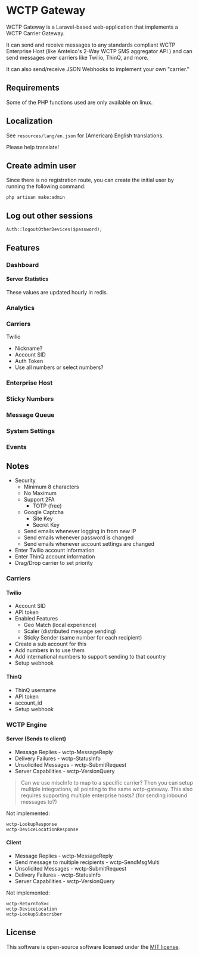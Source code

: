 
# WCTP Gateway

WCTP Gateway is a Laravel-based web-application that implements a WCTP Carrier Gateway.

It can send and receive messages to any standards compliant WCTP Enterprise Host (like Amtelco's 2-Way WCTP SMS aggregator API )
and can send messages over carriers like Twilio, ThinQ, and more. 

It can also send/receive JSON Webhooks to implement your own "carrier."

## Requirements

Some of the PHP functions used are only available on linux. 

## Localization

See `resources/lang/en.json` for (American) English translations. 

Please help translate!

## Create admin user

Since there is no registration route, you can create the initial user by running the following command:

    php artisan make:admin
    
   
## Log out other sessions

    Auth::logoutOtherDevices($password);

## Features

### Dashboard

#### Server Statistics

These values are updated hourly in redis. 

### Analytics
### Carriers
Twilio
- Nickname?
- Account SID
- Auth Token
- Use all numbers or select numbers?

### Enterprise Host
### Sticky Numbers
### Message Queue
### System Settings
### Events

## Notes
- Security
    - Minimum 8 characters
    - No Maximum
    - Support 2FA
        - TOTP (free)
    - Google Captcha
        - Site Key
        - Secret Key
    - Send emails whenever logging in from new IP
    - Send emails whenever password is changed
    - Send emails whenever account settings are changed
- Enter Twilio account information
- Enter ThinQ account information  
- Drag/Drop carrier to set priority

### Carriers
#### Twilio
- Account SID
- API token
- Enabled Features
   - Geo Match (local experience)
   - Scaler (distributed message sending)
   - Sticky Sender (same number for each recipient)
- Create a sub account for this
- Add numbers in to use them
- Add international numbers to support sending to that country 
- Setup webhook

#### ThinQ
- ThinQ username
- API token
- account_id
- Setup webhook

### WCTP Engine
#### Server (Sends to client)
- Message Replies - wctp-MessageReply
- Delivery Failures - wctp-StatusInfo
- Unsolicited Messages - wctp-SubmitRequest
- Server Capabilities - wctp-VersionQuery

> Can we use miscInfo to map to a specific carrier? 
> Then you can setup multiple integrations, all pointing to the same wctp-gateway.
> This also requires supporting multiple enterprise hosts? (for sending inbound messages to?)

Not implemented:

    wctp-LookupResponse
    wctp-DeviceLocationResponse
    

#### Client
- Message Replies - wctp-MessageReply
- Send message to multiple recipients - wctp-SendMsgMulti
- Unsolicited Messages - wctp-SubmitRequest
- Delivery Failures - wctp-StatusInfo
- Server Capabilities - wctp-VersionQuery

Not implemented:

    wctp-ReturnToSvc
    wctp-DeviceLocation
    wctp-LookupSubscriber

      
## License

This software is open-source software licensed under the [MIT license](https://opensource.org/licenses/MIT).
